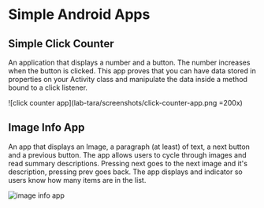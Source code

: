 # Simple Android Apps

## Simple Click Counter
An application that displays a number and a button. The number increases when the button is clicked. This app proves that you can have data
stored in properties on your Activity class and manipulate the data inside a
method bound to a click listener.

![click counter app](lab-tara/screenshots/click-counter-app.png =200x)

## Image Info App
An app that displays an Image, a paragraph (at least) of text, a next
button and a previous button. The app allows users to cycle through images
and read summary descriptions. Pressing next goes to the next image and
it's description, pressing prev goes back. The app displays and indicator so users know how many items are in the list.

![image info app](screenshots/path_to_screenshot_file.png)
